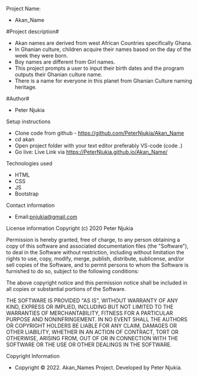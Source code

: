 

Project Name:

- Akan_Name

#Project description#

- Akan names are derived from west African Countries specifically Ghana. 
- In Ghanian culture, children acquire their names based on the day of the week they were born.
- Boy names are different from Girl names.
- This project prompts a user to input their birth dates and the program outputs their Ghanian culture name.
- There is a name for everyone in this planet from Ghanian Culture naming heritage.

#Author#

- Peter Njukia

Setup instructions
- Clone code from github - https://github.com/PeterNjukia/Akan_Name
- cd akan
- Open project folder with your text editor preferably VS-code (code .)
- Go live: Live Link via https://PeterNjukia.github.io/Akan_Name/

Technologies used

- HTML
- CSS
- JS
- Bootstrap

Contact information
- Email:pnjukia@gmail.com

License information
Copyright (c) 2020 Peter Njukia

Permission is hereby granted, free of charge, to any person obtaining a copy of this software and associated documentation files (the "Software"), to deal in the Software without restriction, including without limitation the rights to use, copy, modify, merge, publish, distribute, sublicense, and/or sell copies of the Software, and to permit persons to whom the Software is furnished to do so, subject to the following conditions:

The above copyright notice and this permission notice shall be included in all copies or substantial portions of the Software.

THE SOFTWARE IS PROVIDED "AS IS", WITHOUT WARRANTY OF ANY KIND, EXPRESS OR IMPLIED, INCLUDING BUT NOT LIMITED TO THE WARRANTIES OF MERCHANTABILITY, FITNESS FOR A PARTICULAR PURPOSE AND NONINFRINGEMENT. IN NO EVENT SHALL THE AUTHORS OR COPYRIGHT HOLDERS BE LIABLE FOR ANY CLAIM, DAMAGES OR OTHER LIABILITY, WHETHER IN AN ACTION OF CONTRACT, TORT OR OTHERWISE, ARISING FROM, OUT OF OR IN CONNECTION WITH THE SOFTWARE OR THE USE OR OTHER DEALINGS IN THE SOFTWARE.

Copyright Information
- Copyright © 2022. Akan_Names Project. Developed by Peter Njukia.
